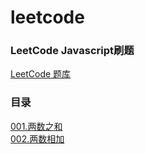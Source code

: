 # leetcode
### LeetCode Javascript刷题
[LeetCode 题库](https://leetcode-cn.com/problemset/all/)
### 目录
[001.两数之和](./001.两数之和.md)  
[002.两数相加](./002.两数相加.md)

